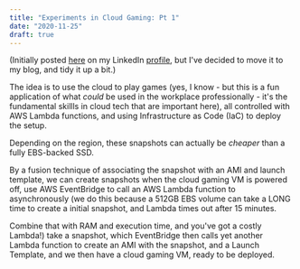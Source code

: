 ```yaml
---
title: "Experiments in Cloud Gaming: Pt 1"
date: "2020-11-25"
draft: true
---
```


(Initially posted [here][linkedin_post] on my LinkedIn [profile][linkedin_profile], but I've
decided to move it to my blog, and tidy it up a bit.)

The idea is to use the cloud to play games (yes, I know - but this is a fun
application of what *could* be used in the workplace professionally - it's the
fundamental skillls in cloud tech that are important here), all controlled with
AWS Lambda functions, and using Infrastructure as Code (IaC) to deploy the
setup.

Depending on the region, these snapshots can actually be *cheaper* than a fully
EBS-backed SSD.

By a fusion technique of associating the snapshot with an AMI and launch
template, we can create snapshots when the cloud gaming VM is powered off, use
AWS EventBridge to call an AWS Lambda function to asynchronously (we do this
because a 512GB EBS volume can take a LONG time to create a initial snapshot,
and Lambda times out after 15 minutes. 

Combine that with RAM and execution time, and you've got a costly Lambda!) take
a snapshot, which EventBridge then calls yet another Lambda function to create
an AMI with the snapshot, and a Launch Template, and we then have a cloud gaming
VM, ready to be deployed.

[linkedin_post]: https://www.linkedin.com/posts/domrodriguezuk_cloud-aws-ec2-activity-6994059799969550336-ADI1
[linkedin_profile]: https://www.linkedin.com/in/domrodriguezuk/
